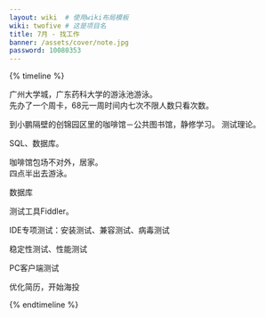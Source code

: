 ```yaml
---
layout: wiki  # 使用wiki布局模板
wiki: twofive # 这是项目名
title: 7月 - 找工作
banner: /assets/cover/note.jpg
password: 10080353
---
```


{% timeline %}

<!-- node 2025.07.02 -->
广州大学城，广东药科大学的游泳池游泳。  
先办了一个周卡，68元一周时间内七次不限人数只看次数。

<!-- node 2025.07.07 周一 -->
到小鹏隔壁的创锦园区里的咖啡馆－公共图书馆，静修学习。
测试理论。

<!-- node 2025.07.08 周二 -->
SQL、数据库。

<!-- node 2025.07.09 周三 -->
咖啡馆包场不对外，居家。  
四点半出去游泳。

<!-- node 2025.07.10 周四 -->
数据库

<!-- node 2025.07.11 周五 -->
测试工具Fiddler。

<!-- node 2025.07.12 周六 -->
IDE专项测试：安装测试、兼容测试、病毒测试

稳定性测试、性能测试

PC客户端测试

<!-- node 2025.07.14 周一 -->
优化简历，开始海投


{% endtimeline %}


